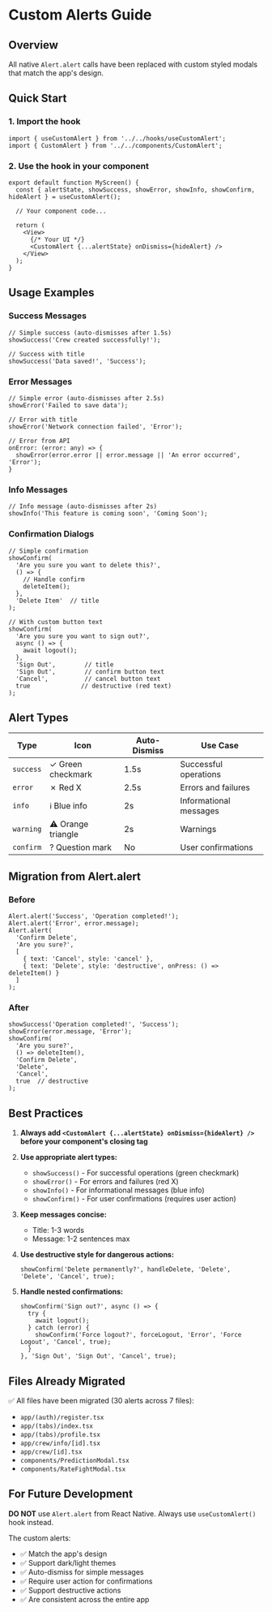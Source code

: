 # Custom Alerts Guide

## Overview

All native `Alert.alert` calls have been replaced with custom styled modals that match the app's design.

## Quick Start

### 1. Import the hook
```tsx
import { useCustomAlert } from '../../hooks/useCustomAlert';
import { CustomAlert } from '../../components/CustomAlert';
```

### 2. Use the hook in your component
```tsx
export default function MyScreen() {
  const { alertState, showSuccess, showError, showInfo, showConfirm, hideAlert } = useCustomAlert();

  // Your component code...

  return (
    <View>
      {/* Your UI */}
      <CustomAlert {...alertState} onDismiss={hideAlert} />
    </View>
  );
}
```

## Usage Examples

### Success Messages
```tsx
// Simple success (auto-dismisses after 1.5s)
showSuccess('Crew created successfully!');

// Success with title
showSuccess('Data saved!', 'Success');
```

### Error Messages
```tsx
// Simple error (auto-dismisses after 2.5s)
showError('Failed to save data');

// Error with title
showError('Network connection failed', 'Error');

// Error from API
onError: (error: any) => {
  showError(error.error || error.message || 'An error occurred', 'Error');
}
```

### Info Messages
```tsx
// Info message (auto-dismisses after 2s)
showInfo('This feature is coming soon', 'Coming Soon');
```

### Confirmation Dialogs
```tsx
// Simple confirmation
showConfirm(
  'Are you sure you want to delete this?',
  () => {
    // Handle confirm
    deleteItem();
  },
  'Delete Item'  // title
);

// With custom button text
showConfirm(
  'Are you sure you want to sign out?',
  async () => {
    await logout();
  },
  'Sign Out',        // title
  'Sign Out',        // confirm button text
  'Cancel',          // cancel button text
  true              // destructive (red text)
);
```

## Alert Types

| Type | Icon | Auto-Dismiss | Use Case |
|------|------|--------------|----------|
| `success` | ✓ Green checkmark | 1.5s | Successful operations |
| `error` | ✗ Red X | 2.5s | Errors and failures |
| `info` | ℹ Blue info | 2s | Informational messages |
| `warning` | ⚠ Orange triangle | 2s | Warnings |
| `confirm` | ? Question mark | No | User confirmations |

## Migration from Alert.alert

### Before
```tsx
Alert.alert('Success', 'Operation completed!');
Alert.alert('Error', error.message);
Alert.alert(
  'Confirm Delete',
  'Are you sure?',
  [
    { text: 'Cancel', style: 'cancel' },
    { text: 'Delete', style: 'destructive', onPress: () => deleteItem() }
  ]
);
```

### After
```tsx
showSuccess('Operation completed!', 'Success');
showError(error.message, 'Error');
showConfirm(
  'Are you sure?',
  () => deleteItem(),
  'Confirm Delete',
  'Delete',
  'Cancel',
  true  // destructive
);
```

## Best Practices

1. **Always add `<CustomAlert {...alertState} onDismiss={hideAlert} />` before your component's closing tag**

2. **Use appropriate alert types:**
   - `showSuccess()` - For successful operations (green checkmark)
   - `showError()` - For errors and failures (red X)
   - `showInfo()` - For informational messages (blue info)
   - `showConfirm()` - For user confirmations (requires user action)

3. **Keep messages concise:**
   - Title: 1-3 words
   - Message: 1-2 sentences max

4. **Use destructive style for dangerous actions:**
   ```tsx
   showConfirm('Delete permanently?', handleDelete, 'Delete', 'Delete', 'Cancel', true);
   ```

5. **Handle nested confirmations:**
   ```tsx
   showConfirm('Sign out?', async () => {
     try {
       await logout();
     } catch (error) {
       showConfirm('Force logout?', forceLogout, 'Error', 'Force Logout', 'Cancel', true);
     }
   }, 'Sign Out', 'Sign Out', 'Cancel', true);
   ```

## Files Already Migrated

✅ All files have been migrated (30 alerts across 7 files):
- `app/(auth)/register.tsx`
- `app/(tabs)/index.tsx`
- `app/(tabs)/profile.tsx`
- `app/crew/info/[id].tsx`
- `app/crew/[id].tsx`
- `components/PredictionModal.tsx`
- `components/RateFightModal.tsx`

## For Future Development

**DO NOT** use `Alert.alert` from React Native. Always use `useCustomAlert()` hook instead.

The custom alerts:
- ✅ Match the app's design
- ✅ Support dark/light themes
- ✅ Auto-dismiss for simple messages
- ✅ Require user action for confirmations
- ✅ Support destructive actions
- ✅ Are consistent across the entire app
